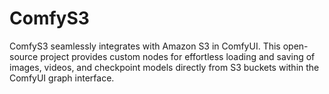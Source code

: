 # ComfyS3
ComfyS3 seamlessly integrates with Amazon S3 in ComfyUI. This open-source project provides custom nodes for effortless loading and saving of images, videos, and checkpoint models directly from S3 buckets within the ComfyUI graph interface.
